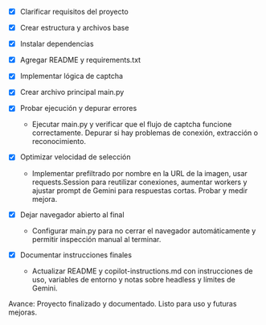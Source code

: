 - [x] Clarificar requisitos del proyecto
- [x] Crear estructura y archivos base
- [x] Instalar dependencias
- [x] Agregar README y requirements.txt
- [x] Implementar lógica de captcha
- [x] Crear archivo principal main.py

- [x] Probar ejecución y depurar errores
	- Ejecutar main.py y verificar que el flujo de captcha funcione correctamente. Depurar si hay problemas de conexión, extracción o reconocimiento.
- [x] Optimizar velocidad de selección
	- Implementar prefiltrado por nombre en la URL de la imagen, usar requests.Session para reutilizar conexiones, aumentar workers y ajustar prompt de Gemini para respuestas cortas. Probar y medir mejora.
- [x] Dejar navegador abierto al final
	- Configurar main.py para no cerrar el navegador automáticamente y permitir inspección manual al terminar.
- [x] Documentar instrucciones finales
	- Actualizar README y copilot-instructions.md con instrucciones de uso, variables de entorno y notas sobre headless y límites de Gemini.

Avance: Proyecto finalizado y documentado. Listo para uso y futuras mejoras.
